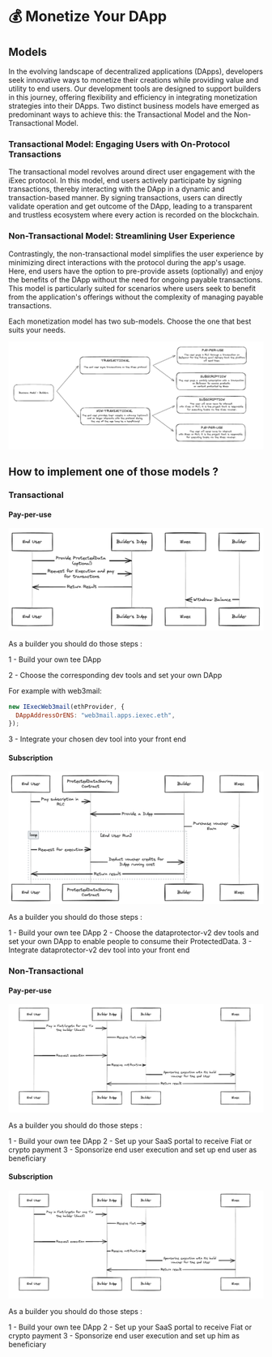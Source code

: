# 💰 Monetize Your DApp

## Models

In the evolving landscape of decentralized applications (DApps), developers seek innovative ways to monetize their creations while providing value and utility to end users. Our development tools are designed to support builders in this journey, offering flexibility and efficiency in integrating monetization strategies into their DApps. Two distinct business models have emerged as predominant ways to achieve this: the Transactional Model and the Non-Transactional Model.

### Transactional Model: Engaging Users with On-Protocol Transactions

The transactional model revolves around direct user engagement with the iExec protocol. In this model, end users actively participate by signing transactions, thereby interacting with the DApp in a dynamic and transaction-based manner. By signing transactions, users can directly validate operation and get outcome of the DApp, leading to a transparent and trustless ecosystem where every action is recorded on the blockchain.

### Non-Transactional Model: Streamlining User Experience

Contrastingly, the non-transactional model simplifies the user experience by minimizing direct interactions with the protocol during the app's usage. Here, end users have the option to pre-provide assets (optionally) and enjoy the benefits of the DApp without the need for ongoing payable transactions. This model is particularly suited for scenarios where users seek to benefit from the application's offerings without the complexity of managing payable transactions.

Each monetization model has two sub-models. Choose the one that best suits your needs.

![Monetization Schema](./assets/monetization-model.png)

## How to implement one of those models ?

### Transactional

#### Pay-per-use

![Transactional Pay-per-use](./assets/transactional-pay-per-use.png)

As a builder you should do those steps :

1 - Build your own tee DApp

2 - Choose the corresponding dev tools and set your own DApp

For example with web3mail:

```js
new IExecWeb3mail(ethProvider, {
  DAppAddressOrENS: "web3mail.apps.iexec.eth",
});
```

3 - Integrate your chosen dev tool into your front end

#### Subscription

![Transactional Pay-per-use](./assets/transactional-subscrption.png)

As a builder you should do those steps :

1 - Build your own tee DApp
2 - Choose the dataprotector-v2 dev tools and set your own DApp to enable people to consume their ProtectedData.
3 - Integrate dataprotector-v2 dev tool into your front end

### Non-Transactional

#### Pay-per-use

![Non-Transactional Pay-per-use](./assets/non-transactional-pay-per-use.png)

As a builder you should do those steps :

1 - Build your own tee DApp
2 - Set up your SaaS portal to receive Fiat or crypto payment
3 - Sponsorize end user execution and set up end user as beneficiary

#### Subscription

![Non-Transactional Subscription](./assets/non-transactional-pay-per-use.png)

As a builder you should do those steps :

1 - Build your own tee DApp
2 - Set up your SaaS portal to receive Fiat or crypto payment
3 - Sponsorize end user execution and set up him as beneficiary
